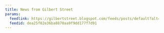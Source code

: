 ```yaml
---
title: News from Gilbert Street
params:
  feedlink: https://gilbertstreet.blogspot.com/feeds/posts/default?alt=rss
  feedid: dea25f02e36ba8870aa9f9dd177f7d91
---
```

